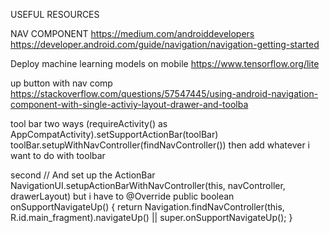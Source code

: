 USEFUL RESOURCES

NAV COMPONENT
https://medium.com/androiddevelopers
https://developer.android.com/guide/navigation/navigation-getting-started


Deploy machine learning models on mobile
https://www.tensorflow.org/lite


up button with nav comp
https://stackoverflow.com/questions/57547445/using-android-navigation-component-with-single-activiy-layout-drawer-and-toolba

tool bar two ways
 (requireActivity() as AppCompatActivity).setSupportActionBar(toolBar)
 toolBar.setupWithNavController(findNavController())
 then add whatever i want to do with toolbar

second
 // And set up the ActionBar
   NavigationUI.setupActionBarWithNavController(this, navController, drawerLayout)
 but i have to
 @Override
 public boolean onSupportNavigateUp() {
     return Navigation.findNavController(this, R.id.main_fragment).navigateUp()
             || super.onSupportNavigateUp();
 }